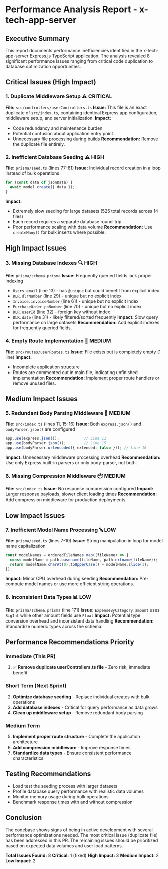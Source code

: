 # Performance Analysis Report - x-tech-app-server

## Executive Summary

This report documents performance inefficiencies identified in the x-tech-app-server Express.js TypeScript application. The analysis revealed 8 significant performance issues ranging from critical code duplication to database optimization opportunities.

## Critical Issues (High Impact)

### 1. Duplicate Middleware Setup ⚠️ **CRITICAL**
**File:** `src/controllers/userControllers.ts`
**Issue:** This file is an exact duplicate of `src/index.ts`, containing identical Express app configuration, middleware setup, and server initialization.
**Impact:** 
- Code redundancy and maintenance burden
- Potential confusion about application entry point
- Unnecessary file processing during builds
**Recommendation:** Remove the duplicate file entirely.

### 2. Inefficient Database Seeding ⚠️ **HIGH**
**File:** `prisma/seed.ts` (lines 77-81)
**Issue:** Individual record creation in a loop instead of bulk operations
```typescript
for (const data of jsonData) {
  await model.create({ data });
}
```
**Impact:** 
- Extremely slow seeding for large datasets (525 total records across 14 files)
- Each record requires a separate database round-trip
- Poor performance scaling with data volume
**Recommendation:** Use `createMany()` for bulk inserts where possible.

## High Impact Issues

### 3. Missing Database Indexes 🔍 **HIGH**
**File:** `prisma/schema.prisma`
**Issue:** Frequently queried fields lack proper indexing
- `Users.email` (line 13) - has `@unique` but could benefit from explicit index
- `DLR.dlrNumber` (line 29) - unique but no explicit index
- `Invoice.invoiceNumber` (line 61) - unique but no explicit index  
- `PurchaseOrder.poNumber` (line 70) - unique but no explicit index
- `DLR.userId` (line 32) - foreign key without index
- `DLR.date` (line 31) - likely filtered/sorted frequently
**Impact:** Slow query performance on large datasets
**Recommendation:** Add explicit indexes for frequently queried fields.

### 4. Empty Route Implementation 📁 **MEDIUM**
**File:** `src/routes/userRoutes.ts`
**Issue:** File exists but is completely empty (1 line)
**Impact:** 
- Incomplete application structure
- Routes are commented out in main file, indicating unfinished implementation
**Recommendation:** Implement proper route handlers or remove unused files.

## Medium Impact Issues

### 5. Redundant Body Parsing Middleware 🔄 **MEDIUM**
**File:** `src/index.ts` (lines 11, 15-16)
**Issue:** Both `express.json()` and `bodyParser.json()` are configured
```typescript
app.use(express.json());           // Line 11
app.use(bodyParser.json());        // Line 15
app.use(bodyParser.urlencoded({ extended: false })); // Line 16
```
**Impact:** Unnecessary middleware processing overhead
**Recommendation:** Use only Express built-in parsers or only body-parser, not both.

### 6. Missing Compression Middleware 📦 **MEDIUM**
**File:** `src/index.ts`
**Issue:** No response compression configured
**Impact:** Larger response payloads, slower client loading times
**Recommendation:** Add compression middleware for production deployments.

## Low Impact Issues

### 7. Inefficient Model Name Processing 🔤 **LOW**
**File:** `prisma/seed.ts` (lines 7-10)
**Issue:** String manipulation in loop for model name capitalization
```typescript
const modelNames = orderedFileNames.map((fileName) => {
  const modelName = path.basename(fileName, path.extname(fileName));
  return modelName.charAt(0).toUpperCase() + modelName.slice(1);
});
```
**Impact:** Minor CPU overhead during seeding
**Recommendation:** Pre-compute model names or use more efficient string operations.

### 8. Inconsistent Data Types 📊 **LOW**
**File:** `prisma/schema.prisma` (line 171)
**Issue:** `ExpenseByCategory.amount` uses `BigInt` while other amount fields use `Float`
**Impact:** Potential type conversion overhead and inconsistent data handling
**Recommendation:** Standardize numeric types across the schema.

## Performance Recommendations Priority

### Immediate (This PR)
1. ✅ **Remove duplicate userControllers.ts file** - Zero risk, immediate benefit

### Short Term (Next Sprint)
2. **Optimize database seeding** - Replace individual creates with bulk operations
3. **Add database indexes** - Critical for query performance as data grows
4. **Clean up middleware setup** - Remove redundant body parsing

### Medium Term
5. **Implement proper route structure** - Complete the application architecture
6. **Add compression middleware** - Improve response times
7. **Standardize data types** - Ensure consistent performance characteristics

## Testing Recommendations

- Load test the seeding process with larger datasets
- Profile database query performance with realistic data volumes  
- Monitor memory usage during bulk operations
- Benchmark response times with and without compression

## Conclusion

The codebase shows signs of being in active development with several performance optimizations needed. The most critical issue (duplicate file) has been addressed in this PR. The remaining issues should be prioritized based on expected data volumes and user load patterns.

**Total Issues Found:** 8
**Critical:** 1 (fixed)
**High Impact:** 3
**Medium Impact:** 2  
**Low Impact:** 2
